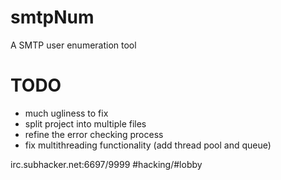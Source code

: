 # smtpNum
A SMTP user enumeration tool

# TODO 
- much ugliness to fix
- split project into multiple files
- refine the error checking process
- fix multithreading functionality (add thread pool and queue)

irc.subhacker.net:6697/9999 #hacking/#lobby
